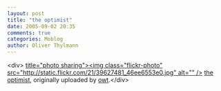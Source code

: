 ```yaml
---
layout: post
title: "the optimist"
date: 2005-09-02 20:35
comments: true
categories: Moblog
author: Oliver Thylmann
---
```



&lt;div&gt;	[ title=&quot;photo sharing&quot;&gt;&lt;img class=&quot;flickr-photo&quot; src=&quot;http://static.flickr.com/21/39627481_46ee6553e0.jpg&quot; alt=&quot;&quot; /&gt;](http://www.flickr.com/photos/oliver/39627481/)	[the optimist](http://www.flickr.com/photos/oliver/39627481/), originally uploaded by [owt](http://www.flickr.com/people/oliver/).&lt;/div&gt;					


